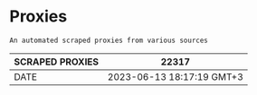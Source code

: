 # Proxies
    An automated scraped proxies from various sources

| SCRAPED PROXIES | 22317            |
|-----------------|---------------------------|
| DATE            | 2023-06-13 18:17:19 GMT+3          |